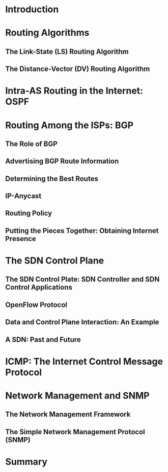# Introduction
# Routing Algorithms
## The Link-State (LS) Routing Algorithm
## The Distance-Vector (DV) Routing Algorithm
# Intra-AS Routing in the Internet: OSPF
# Routing Among the ISPs: BGP
## The Role of BGP
## Advertising BGP Route Information
## Determining the Best Routes
## IP-Anycast
## Routing Policy
## Putting the Pieces Together: Obtaining Internet Presence
# The SDN Control Plane
## The SDN Control Plate: SDN Controller and SDN Control Applications
## OpenFlow Protocol
## Data and Control Plane Interaction: An Example
## A SDN: Past and Future
# ICMP: The Internet Control Message Protocol
# Network Management and SNMP
## The Network Management Framework
## The Simple Network Management Protocol (SNMP)
# Summary
